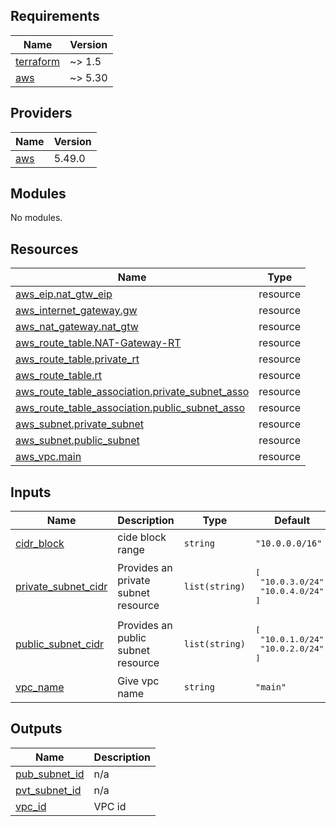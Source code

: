 <!-- BEGINNING OF PRE-COMMIT-TERRAFORM DOCS HOOK -->
## Requirements

| Name | Version |
|------|---------|
| <a name="requirement_terraform"></a> [terraform](#requirement\_terraform) | ~> 1.5 |
| <a name="requirement_aws"></a> [aws](#requirement\_aws) | ~> 5.30 |

## Providers

| Name | Version |
|------|---------|
| <a name="provider_aws"></a> [aws](#provider\_aws) | 5.49.0 |

## Modules

No modules.

## Resources

| Name | Type |
|------|------|
| [aws_eip.nat_gtw_eip](https://registry.terraform.io/providers/hashicorp/aws/latest/docs/resources/eip) | resource |
| [aws_internet_gateway.gw](https://registry.terraform.io/providers/hashicorp/aws/latest/docs/resources/internet_gateway) | resource |
| [aws_nat_gateway.nat_gtw](https://registry.terraform.io/providers/hashicorp/aws/latest/docs/resources/nat_gateway) | resource |
| [aws_route_table.NAT-Gateway-RT](https://registry.terraform.io/providers/hashicorp/aws/latest/docs/resources/route_table) | resource |
| [aws_route_table.private_rt](https://registry.terraform.io/providers/hashicorp/aws/latest/docs/resources/route_table) | resource |
| [aws_route_table.rt](https://registry.terraform.io/providers/hashicorp/aws/latest/docs/resources/route_table) | resource |
| [aws_route_table_association.private_subnet_asso](https://registry.terraform.io/providers/hashicorp/aws/latest/docs/resources/route_table_association) | resource |
| [aws_route_table_association.public_subnet_asso](https://registry.terraform.io/providers/hashicorp/aws/latest/docs/resources/route_table_association) | resource |
| [aws_subnet.private_subnet](https://registry.terraform.io/providers/hashicorp/aws/latest/docs/resources/subnet) | resource |
| [aws_subnet.public_subnet](https://registry.terraform.io/providers/hashicorp/aws/latest/docs/resources/subnet) | resource |
| [aws_vpc.main](https://registry.terraform.io/providers/hashicorp/aws/latest/docs/resources/vpc) | resource |

## Inputs

| Name | Description | Type | Default | Required |
|------|-------------|------|---------|:--------:|
| <a name="input_cidr_block"></a> [cidr\_block](#input\_cidr\_block) | cide block range | `string` | `"10.0.0.0/16"` | no |
| <a name="input_private_subnet_cidr"></a> [private\_subnet\_cidr](#input\_private\_subnet\_cidr) | Provides an private subnet resource | `list(string)` | <pre>[<br>  "10.0.3.0/24",<br>  "10.0.4.0/24"<br>]</pre> | no |
| <a name="input_public_subnet_cidr"></a> [public\_subnet\_cidr](#input\_public\_subnet\_cidr) | Provides an public subnet resource | `list(string)` | <pre>[<br>  "10.0.1.0/24",<br>  "10.0.2.0/24"<br>]</pre> | no |
| <a name="input_vpc_name"></a> [vpc\_name](#input\_vpc\_name) | Give vpc name | `string` | `"main"` | no |

## Outputs

| Name | Description |
|------|-------------|
| <a name="output_pub_subnet_id"></a> [pub\_subnet\_id](#output\_pub\_subnet\_id) | n/a |
| <a name="output_pvt_subnet_id"></a> [pvt\_subnet\_id](#output\_pvt\_subnet\_id) | n/a |
| <a name="output_vpc_id"></a> [vpc\_id](#output\_vpc\_id) | VPC id |
<!-- END OF PRE-COMMIT-TERRAFORM DOCS HOOK -->
